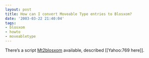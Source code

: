 ```yaml
---
layout: post
title: How can I convert Moveable Type entries to Blosxom?
date: '2003-03-22 21:40:04'
tags:
- blosxom
- howto
- moveabletype
---
```



There’s a script [Mt2blosxom](http://web.archive.org/web/20060313005210/http://www.10500bc.org/twiki/bin/view.cgi/Main/Mt2blosxom) available, described [[Yahoo:769 here]].


